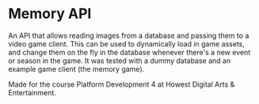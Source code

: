 # Memory API

An API that allows reading images from a database and passing them to a video game client.
This can be used to dynamically load in game assets, and change them on the fly in the database whenever there's a new event or season in the game.
It was tested with a dummy database and an example game client (the memory game).

Made for the course Platform Development 4 at Howest Digital Arts & Entertainment.